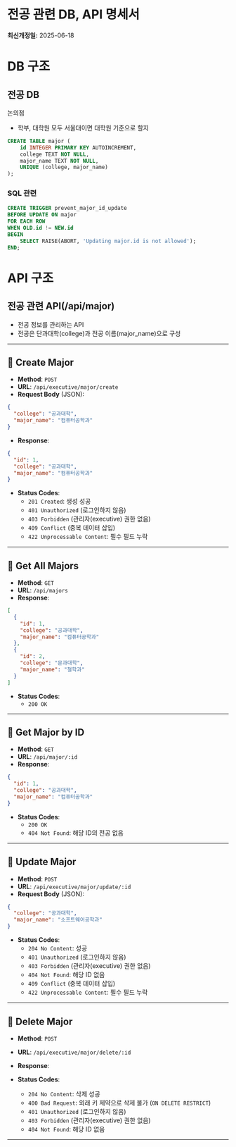 # 전공 관련 DB, API 명세서
**최신개정일:** 2025-06-18

# DB 구조

## 전공 DB
논의점
- 학부, 대학원 모두 서울대이면 대학원 기준으로 할지

```sql
CREATE TABLE major (
    id INTEGER PRIMARY KEY AUTOINCREMENT,
    college TEXT NOT NULL,
    major_name TEXT NOT NULL,
    UNIQUE (college, major_name)
);
```

### SQL 관련
```sql
CREATE TRIGGER prevent_major_id_update
BEFORE UPDATE ON major
FOR EACH ROW
WHEN OLD.id != NEW.id
BEGIN
    SELECT RAISE(ABORT, 'Updating major.id is not allowed');
END;
```

# API 구조

## 전공 관련 API(/api/major)

- 전공 정보를 관리하는 API
- 전공은 단과대학(college)과 전공 이름(major_name)으로 구성

---

## 🔹 Create Major

- **Method**: `POST`
- **URL**: `/api/executive/major/create`
- **Request Body** (JSON):
```json
{
  "college": "공과대학",
  "major_name": "컴퓨터공학과"
}
```
- **Response**:
```json
{
  "id": 1,
  "college": "공과대학",
  "major_name": "컴퓨터공학과"
}
```
- **Status Codes**:
  - `201 Created`: 생성 성공
  - `401 Unauthorized` (로그인하지 않음)
  - `403 Forbidden` (관리자(executive) 권한 없음)
  - `409 Conflict` (중복 데이터 삽입)
  - `422 Unprocessable Content`: 필수 필드 누락

---

## 🔹 Get All Majors

- **Method**: `GET`
- **URL**: `/api/majors`
- **Response**:
```json
[
  {
    "id": 1,
    "college": "공과대학",
    "major_name": "컴퓨터공학과"
  },
  {
    "id": 2,
    "college": "문과대학",
    "major_name": "철학과"
  }
]
```
- **Status Codes**:
  - `200 OK`

---

## 🔹 Get Major by ID

- **Method**: `GET`
- **URL**: `/api/major/:id`
- **Response**:
```json
{
  "id": 1,
  "college": "공과대학",
  "major_name": "컴퓨터공학과"
}
```
- **Status Codes**:
  - `200 OK`
  - `404 Not Found`: 해당 ID의 전공 없음

---

## 🔹 Update Major

- **Method**: `POST`
- **URL**: `/api/executive/major/update/:id`
- **Request Body** (JSON):
```json
{
  "college": "공과대학",
  "major_name": "소프트웨어공학과"
}
```

- **Status Codes**:
  - `204 No Content`: 성공
  - `401 Unauthorized` (로그인하지 않음)
  - `403 Forbidden` (관리자(executive) 권한 없음)
  - `404 Not Found`: 해당 ID 없음
  - `409 Conflict` (중복 데이터 삽입)
  - `422 Unprocessable Content`: 필수 필드 누락

---

## 🔹 Delete Major

- **Method**: `POST`
- **URL**: `/api/executive/major/delete/:id`
- **Response**:

- **Status Codes**:
  - `204 No Content`: 삭제 성공
  - `400 Bad Request`: 외래 키 제약으로 삭제 불가 (`ON DELETE RESTRICT`)
  - `401 Unauthorized` (로그인하지 않음)
  - `403 Forbidden` (관리자(executive) 권한 없음)
  - `404 Not Found`: 해당 ID 없음

---
